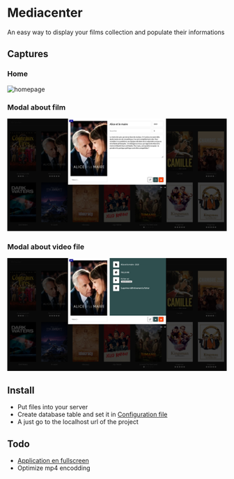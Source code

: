 # Mediacenter
An easy way to display your films collection and populate their informations


## Captures
### Home
![homepage](assets/img/readme/capture-home.png)  

### Modal about film
![homepage](assets/img/readme/capture-modal-1.png)  

### Modal about video file
![homepage](assets/img/readme/capture-modal-2.png)  


## Install
* Put files into your server  
* Create database table and set it in [Configuration file](config/config.json)  
* A just go to the localhost url of the project  


## Todo
* [Application en fullscreen](https://usefulangle.com/post/12/javascript-going-fullscreen-is-rare)
* Optimize mp4 encodding